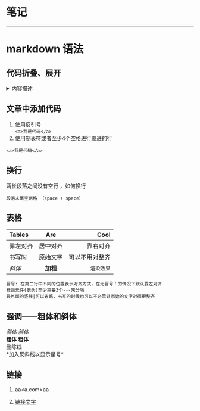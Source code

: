 # 笔记



------

# markdown 语法

## 代码折叠、展开
<details>
  <summary>内容描述</summary>
  测试内容
</details>

## 文章中添加代码
1. 使用反引号  
`<a>我是代码</a>`
2. 使用制表符或者至少4个空格进行缩进的行  
>
    <a>我是代码</a>


## 换行
两长段落之间没有空行 ，如何换行
>
    段落末尾空两格 （space + space）

## 表格
| Tables       | Are       | Cool |
|:-------------|:---------:|----:|
| 靠左对齐   | 居中对齐  | 靠右对齐     |
| 书写时     | 原始文字  |  可以不用对整齐 |
*斜体*      | **加粗**     | `渲染效果`

>
    冒号: 在第二行中不同的位置表示对齐方式，在无冒号：的情况下默认靠左对齐
    标题元件(表头)至少需要3个---来分隔
    最外面的竖线|可以省略，书写的时候也可以不必需让原始的文字对得很整齐

## 强调——粗体和斜体

 *斜体*      _斜体_  
**粗体** __粗体__  
 ~~删除线~~  
\*加入反斜线以显示星号\* 



## 链接
1. aa<a.com>aa

2. [链接文字](链接地址)